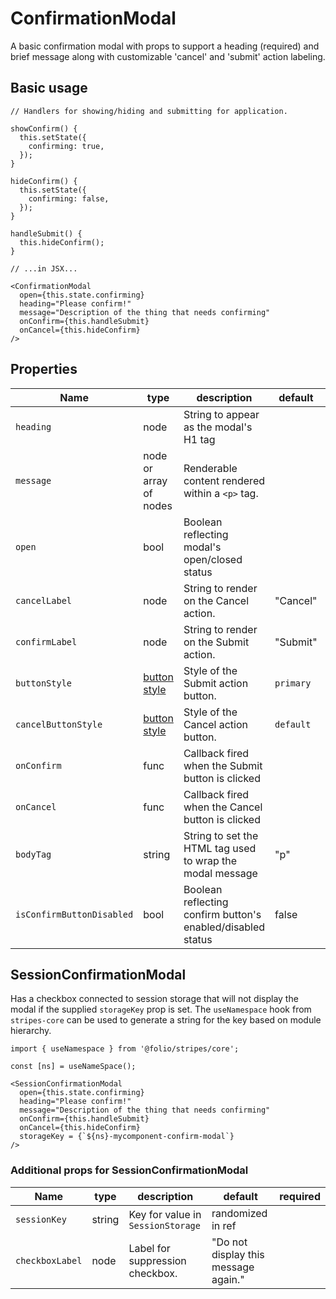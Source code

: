 # ConfirmationModal

A basic confirmation modal with props to support a heading (required) and brief message along with customizable 'cancel' and 'submit' action labeling.

## Basic usage

```
// Handlers for showing/hiding and submitting for application.

showConfirm() {
  this.setState({
    confirming: true,
  });
}

hideConfirm() {
  this.setState({
    confirming: false,
  });
}

handleSubmit() {
  this.hideConfirm();
}

// ...in JSX...

<ConfirmationModal
  open={this.state.confirming}
  heading="Please confirm!"
  message="Description of the thing that needs confirming"
  onConfirm={this.handleSubmit}
  onCancel={this.hideConfirm}
/>
```

## Properties

Name | type | description | default | required
--- | --- | --- | --- | ---
`heading` | node | String to appear as the modal's H1 tag |  | &#10004;
`message` | node or array of nodes | Renderable content rendered within a `<p>` tag. |  |
`open` | bool | Boolean reflecting modal's open/closed status |  | &#10004;
`cancelLabel` | node | String to render on the Cancel action. | "Cancel" |
`confirmLabel` | node | String to render on the Submit action. | "Submit" |
`buttonStyle` | [button style](https://github.com/folio-org/stripes-components/tree/master/lib/Button#colors) | Style of the Submit action button. | `primary` |
`cancelButtonStyle` | [button style](https://github.com/folio-org/stripes-components/tree/master/lib/Button#colors) | Style of the Cancel action button. | `default` |
`onConfirm` | func | Callback fired when the Submit button is clicked |  | &#10004;
`onCancel`| func | Callback fired when the Cancel button is clicked |  | &#10004;
`bodyTag` | string | String to set the HTML tag used to wrap the modal message | "p" |
`isConfirmButtonDisabled` | bool | Boolean reflecting confirm button's enabled/disabled status | false |

## SessionConfirmationModal

Has a checkbox connected to session storage that will not display the modal if the supplied `storageKey` prop is set. The `useNamespace` hook from `stripes-core` can be used to generate a string for the key based on module hierarchy.

```
import { useNamespace } from '@folio/stripes/core';

const [ns] = useNameSpace();

<SessionConfirmationModal
  open={this.state.confirming}
  heading="Please confirm!"
  message="Description of the thing that needs confirming"
  onConfirm={this.handleSubmit}
  onCancel={this.hideConfirm}
  storageKey = {`${ns}-mycomponent-confirm-modal`}
/>
```

### Additional props for SessionConfirmationModal

Name | type | description | default | required
--- | --- | --- | --- | ---
`sessionKey` | string | Key for value in `SessionStorage` | randomized in ref |
`checkboxLabel` | node | Label for suppression checkbox. | "Do not display this message again." |
